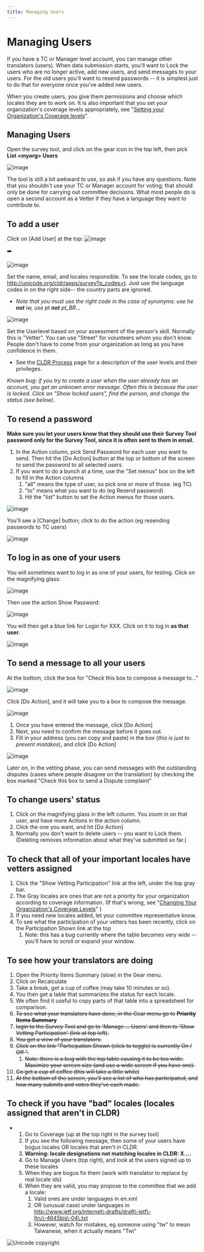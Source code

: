 ```yaml
---
title: Managing Users
---
```


# Managing Users

If you have a TC or Manager level account, you can manage other translators (users). When data submission starts, you'll want to Lock the users who are no longer active, add new users, and send messages to your users. For the old users you'll want to resend passwords \-\- it is simplest just to do that for everyone once you've added new users.

When you create users, you give them permissions and choose which locales they are to work on. It is also important that you set your organization's coverage levels appropriately, see "[Setting your Organization's Coverage levels](https://cldr.unicode.org/index/survey-tool/coverage)".

## Managing Users

Open the survey tool, and click on the gear icon in the top left, then pick **List \<myorg\> Users**

![image](../../images/index/managingUsers0.png)

The tool is still a bit awkward to use, so ask if you have any questions. Note that you shouldn't use your TC or Manager account for voting; that should only be done for carrying out committee decisions. What most people do is open a second account as a Vetter if they have a language they want to contribute to.

## To add a user

Click on \[Add User] at the top:
![image](../../images/index/managingUsers1.png)

➡️

![image](../../images/index/managingUsers2.png)

Set the name, email, and locales responsible. To see the locale codes, go to http://unicode.org/cldr/apps/survey?p_codes=t. Just use the language codes in on the right side\-\- the country parts are ignored.
- *Note that you must use the right code in the case of synonyms: use he* ***not*** *iw, use pt* ***not*** *pt\_BR...*

![image](../../images/index/managingUsers3.jpg)

Set the Userlevel based on your assessment of the person's skill. Normally this is "Vetter". You can use "Street" for volunteers whom you don't know. People don't have to come from your organization as long as you have confidence in them.
- See the [CLDR Process](https://cldr.unicode.org/index/process) page for a description of the user levels and their privileges.

*Known bug: if you try to create a user when the user already has an account, you get an unknown error message. Often this is because the user is locked. Click on "Show locked users", find the person, and change the status (see below).*

## To resend a password

**Make sure you let your users know that they should use their Survey Tool password only for the Survey Tool, since it is often sent to them in email.**

1. In the Action column, pick Send Password for each user you want to send. Then hit the \[Do Action] button at the top or bottom of the screen to send the password to all selected users.
2. If you want to do a bunch at a time, use the "Set menus" box on the left to fill in the Action columns
	1. "all" means the type of user, so pick one or more of those. (eg TC)
	2. "to" means what you want to do (eg Resend password)
	3. Hit the "list" button to set the Action menus for those users.

![image](../../images/index/managingUsers4.jpg)

You'll see a \[Change] button; click to do the action (eg resending passwords to TC users)

![image](../../images/index/managingUsers5.jpg)

## To log in as one of your users

You will sometimes want to log in as one of your users, for testing. Click on the magnifying glass:

![image](../../images/index/managingUsers6.png)

Then use the action Show Password:

![image](../../images/index/managingUsers7.png)

You will then get a blue link for Login for XXX. Click on it to log in **as that user.**

![image](../../images/index/managingUsers8.png)

## To send a message to all your users

At the bottom, click the box for "Check this box to compose a message to..."

![image](../../images/index/managingUsers9.jpg)

Click \[Do Action], and it will take you to a box to compose the message.

![image](../../images/index/managingUsers10.jpg)

1. Once you have entered the message, click \[Do Action]
2. Next, you need to confirm the message before it goes out.
3. Fill in your address (you can copy and paste) in the box (*this is just to prevent mistakes*), and click \[Do Action]

![image](../../images/index/managingUsers11.jpg)

Later on, in the vetting phase, you can send messages with the outstanding disputes (cases where people disagree on the translation) by checking the box marked "Check this box to send a Dispute complaint"

## To change users' status

1. Click on the magnifying glass in the left column. You zoom in on that user, and have more Actions in the action column.
2. Click the one you want, and hit \[Do Action]
3. Normally you don't want to delete users \-\- you want to Lock them. (Deleting removes information about what they've submitted so far.)

## To check that all of your important locales have vetters assigned

1. Click the "Show Vetting Participation" link at the left, under the top gray bar.
2. The Gray locales are ones that are not a priority for your organization according to coverage information. (If that's wrong, see "[Changing Your Organization's Coverage Levels](https://cldr.unicode.org/index/survey-tool/coverage)" )
3. If you need new locales added, let your committee representative know.
4. To see what the participation of your vetters has been recently, click on the Participation Shown link at the top
	1. Note: this has a bug currently where the table becomes very wide \-\- you'll have to scroll or expand your window.

## To see how your translators are doing

1. Open the Priority Items Summary (slow) in the Gear menu.
2. Click on Recalculate
3. Take a break, get a cup of coffee (may take 10 minutes or so).
4. You then get a table that summarizes the status for each locale.
5. We often find it useful to copy parts of that table into a spreadsheet for comparison.
6. ~~To see what your translators have done, in the Gear menu go to~~ ~~**Priority Items Summary**~~
7. ~~login to the Survey Tool and go to 'Manage … Users' and then to 'Show Vetting Participation' (link at top left).~~
8. ~~You get a view of your translators.~~
9. ~~Click on the link "Participation Shown (click to toggle) is currently On / Off ".~~
	1. ~~Note: there is a bug with the top table causing it to be too wide. Maximize your screen size (and use a wide screen if you have one).~~
10. ~~Go get a cup of coffee (this will take a little while)~~
11. ~~At the bottom of the screen, you'll see a list of who has participated, and how many submits and votes they've each made.~~

## To check if you have "bad" locales (locales assigned that aren't in CLDR)

- 1. Go to Coverage (up at the top right in the survey tool)
	2. If you see the following message, then some of your users have bogus locales OR locales that aren't in CLDR.
	3. **Warning: locale designations not matching locales in CLDR: X....**
	4. Go to Manage Users (top right), and look at the users signed up to these locales
	5. When they are bogus fix them (work with translator to replace by real locale ids)
	6. When they are valid, you may propose to the committee that we add a locale:
		1. Valid ones are under languages in en.xml
		2. OR (unusual case) under languages in http://www.ietf.org/internet\-drafts/draft\-ietf\-ltru\-4645bis\-04\.txt
		3. However, watch for mistakes, eg someone using "tw" to mean Taiwanese, when it actually means "Twi"

![Unicode copyright](https://www.unicode.org/img/hb_notice.gif)